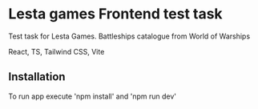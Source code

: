 # Lesta games Frontend test task

Test task for Lesta Games.
Battleships catalogue from World of Warships

React, TS, Tailwind CSS, Vite

## Installation

To run app execute 'npm install' and 'npm run dev'
